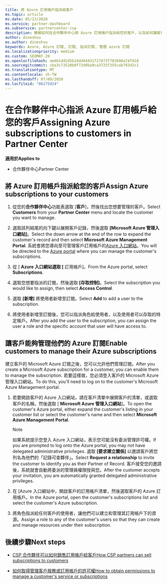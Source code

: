 ```yaml
---
title: 將 Azure 訂用帳戶指派給客戶
ms.topic: article
ms.date: 05/13/2020
ms.service: partner-dashboard
ms.subservice: partnercenter-csp
description: 瞭解如何在合作夥伴中心將 Azure 訂用帳戶指派給您的客戶，以及如何讓客戶管理自己的訂用帳戶。
author: dineshvu
ms.author: dineshvu
keywords: Azure, Azure 訂閱, 訂閱, 指派訂閱, 管理 azure 訂閱
ms.localizationpriority: medium
ms.custom: SEOMAY.20
ms.openlocfilehash: ae6b1dd2d5b24dd44431f27473f783b90a74fd18
ms.sourcegitcommit: cba3c73520b8f72d0ba9ca3725f355cab79342c1
ms.translationtype: MT
ms.contentlocale: zh-TW
ms.lasthandoff: 07/09/2020
ms.locfileid: "86175924"
---
```

# <a name="assigning-azure-subscriptions-to-customers-in-partner-center"></a><span data-ttu-id="436c5-104">在合作夥伴中心指派 Azure 訂用帳戶給您的客戶</span><span class="sxs-lookup"><span data-stu-id="436c5-104">Assigning Azure subscriptions to customers in Partner Center</span></span>

<span data-ttu-id="436c5-105">**適用於**</span><span class="sxs-lookup"><span data-stu-id="436c5-105">**Applies to**</span></span>

- <span data-ttu-id="436c5-106">合作夥伴中心</span><span class="sxs-lookup"><span data-stu-id="436c5-106">Partner Center</span></span>

## <a name="assign-azure-subscriptions-to-your-customers"></a><span data-ttu-id="436c5-107">將 Azure 訂用帳戶指派給您的客戶</span><span class="sxs-lookup"><span data-stu-id="436c5-107">Assign Azure subscriptions to your customers</span></span>

1. <span data-ttu-id="436c5-108">從您的**合作夥伴中心**功能表選取 [**客戶**]，然後找出您想要管理的客戶。</span><span class="sxs-lookup"><span data-stu-id="436c5-108">Select **Customers** from your **Partner Center** menu and locate the customer you want to manage.</span></span>

2. <span data-ttu-id="436c5-109">選取該列結尾的向下鍵以展開客戶記錄，然後選取 **\[Microsoft Azure 管理入口網站\]**。</span><span class="sxs-lookup"><span data-stu-id="436c5-109">Select the down arrow at the end of the row to expand the customer's record and then select **Microsoft Azure Management Portal**.</span></span> <span data-ttu-id="436c5-110">系統會將您導向至可管理客戶訂用帳戶的[Azure 入口網站](https://portal.azure.com/)。</span><span class="sxs-lookup"><span data-stu-id="436c5-110">You will be directed to the [Azure portal](https://portal.azure.com/) where you can manage the customer's subscriptions.</span></span>

3. <span data-ttu-id="436c5-111">從 [ **Azure 入口網站選取 [** 訂用帳戶]。</span><span class="sxs-lookup"><span data-stu-id="436c5-111">From the Azure portal, select **Subscriptions**.</span></span>

4. <span data-ttu-id="436c5-112">選取您想要指派的訂閱，然後選取 **\[存取控制\]**。</span><span class="sxs-lookup"><span data-stu-id="436c5-112">Select the subscription you would like to assign, then select **Access Control**.</span></span>

5. <span data-ttu-id="436c5-113">選取 **\[新增\]** 將使用者新增至訂閱。</span><span class="sxs-lookup"><span data-stu-id="436c5-113">Select **Add** to add a user to the subscription.</span></span> 

6. <span data-ttu-id="436c5-114">將使用者新增至訂閱後，您可以指派角色給使用者，以及使用者可以存取的特定帳戶。</span><span class="sxs-lookup"><span data-stu-id="436c5-114">After you add the user to the subscription, you can assign the user a role and the specific account that user will have access to.</span></span>

## <a name="enable-customers-to-manage-their-azure-subscriptions"></a><span data-ttu-id="436c5-115">讓客戶能夠管理他們的 Azure 訂閱</span><span class="sxs-lookup"><span data-stu-id="436c5-115">Enable customers to manage their Azure subscriptions</span></span>

<span data-ttu-id="436c5-116">建立客戶的 Microsoft Azure 訂閱之後，您可以允許他們管理訂閱。</span><span class="sxs-lookup"><span data-stu-id="436c5-116">After you create a Microsoft Azure subscription for a customer, you can enable them to manage the subscription.</span></span> <span data-ttu-id="436c5-117">若要這樣做，您必須登入客戶的 Microsoft Azure 管理入口網站。</span><span class="sxs-lookup"><span data-stu-id="436c5-117">To do this, you'll need to log on to the customer's Microsoft Azure Management portal.</span></span> 

1. <span data-ttu-id="436c5-118">若要開啟客戶的 Azure 入口網站，請在客戶清單中展開客戶的清單，或選取客戶的名稱，然後選取 [ **Microsoft Azure 管理入口網站**]。</span><span class="sxs-lookup"><span data-stu-id="436c5-118">To open the customer's Azure portal, either expand the customer's listing in your customer list or select the customer's name and then select **Microsoft Azure Management Portal**.</span></span>

   > [!NOTE]  
   > <span data-ttu-id="436c5-119">如果系統提示您登入 Azure 入口網站，表示您可能沒有委派管理許可權。</span><span class="sxs-lookup"><span data-stu-id="436c5-119">If you are prompted to log onto the Azure portal, you may not have delegated administrative privileges.</span></span> <span data-ttu-id="436c5-120">選取 **\[要求建立關係\]** 以邀請客戶將您列名為他們的「記錄可查夥伴」。</span><span class="sxs-lookup"><span data-stu-id="436c5-120">Select **Request a relationship** to invite the customer to identify you as their Partner of Record.</span></span> <span data-ttu-id="436c5-121">客戶接受您的邀請後，系統就會自動將委派的管理員權限授與您。</span><span class="sxs-lookup"><span data-stu-id="436c5-121">After the customer accepts your invitation, you are automatically granted delegated administrative privileges.</span></span>

2. <span data-ttu-id="436c5-122">在 [Azure 入口網站中，開啟客戶的訂用帳戶清單，然後選取客戶的 Azure 訂用帳戶。</span><span class="sxs-lookup"><span data-stu-id="436c5-122">In the Azure portal, open the customer's subscriptions list and select the customer's Azure subscription.</span></span>

3. <span data-ttu-id="436c5-123">將角色指派給任何客戶的使用者，讓他們可以建立和管理其訂用帳戶下的資源。</span><span class="sxs-lookup"><span data-stu-id="436c5-123">Assign a role to any of the customer's users so that they can create and manage resources under their subscription.</span></span>

## <a name="next-steps"></a><span data-ttu-id="436c5-124">後續步驟</span><span class="sxs-lookup"><span data-stu-id="436c5-124">Next steps</span></span>

- [<span data-ttu-id="436c5-125">CSP 合作夥伴可以如何銷售訂用帳戶給客戶</span><span class="sxs-lookup"><span data-stu-id="436c5-125">How CSP partners can sell subscriptions to customers</span></span>](customer-subscriptions.md)

- [<span data-ttu-id="436c5-126">如何取得管理客戶服務或訂用帳戶的許可權</span><span class="sxs-lookup"><span data-stu-id="436c5-126">How to obtain permissions to manage a customer's service or subscriptions</span></span>](customers-revoke-admin-privileges.md)
